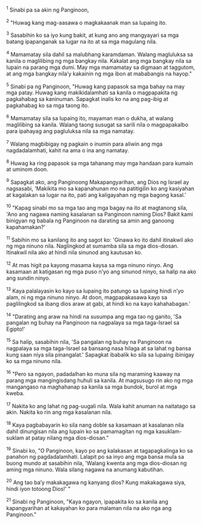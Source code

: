 <sup>1</sup>
Sinabi pa sa akin ng Panginoon, 

<sup>2</sup>
"Huwag kang mag-aasawa o magkakaanak man sa lupaing ito. 

<sup>3</sup>
Sasabihin ko sa iyo kung bakit, at kung ano ang mangyayari sa mga batang ipapanganak sa lugar na ito at sa mga magulang nila. 

<sup>4</sup>
Mamamatay sila dahil sa malubhang karamdaman. Walang magluluksa sa kanila o maglilibing ng mga bangkay nila. Kakalat ang mga bangkay nila sa lupain na parang mga dumi. May mga mamamatay sa digmaan at taggutom, at ang mga bangkay nilaʼy kakainin ng mga ibon at mababangis na hayop." 

<sup>5</sup>
Sinabi pa ng Panginoon, "Huwag kang papasok sa mga bahay na may mga patay. Huwag kang makikidalamhati sa kanila o magpapakita ng pagkahabag sa kaninuman. Sapagkat inalis ko na ang pag-ibig at pagkahabag ko sa mga taong ito. 

<sup>6</sup>
Mamamatay sila sa lupaing ito, mayaman man o dukha, at walang maglilibing sa kanila. Walang taong susugat sa sarili nila o magpapakalbo para ipahayag ang pagluluksa nila sa mga namatay. 

<sup>7</sup>
Walang magbibigay ng pagkain o inumin para aliwin ang mga nagdadalamhati, kahit na ama o ina ang namatay. 

<sup>8</sup>
Huwag ka ring papasok sa mga tahanang may mga handaan para kumain at uminom doon. 

<sup>9</sup>
Sapagkat ako, ang Panginoong Makapangyarihan, ang Dios ng Israel ay nagsasabi, 'Makikita mo sa kapanahunan mo na patitigilin ko ang kasiyahan at kagalakan sa lugar na ito, pati ang kaligayahan ng mga bagong kasal.' 

<sup>10</sup>
"Kapag sinabi mo sa mga tao ang mga bagay na ito at magtanong sila, 'Ano ang nagawa naming kasalanan sa Panginoon naming Dios? Bakit kami binigyan ng babala ng Panginoon na darating sa amin ang ganoong kapahamakan?' 

<sup>11</sup>
Sabihin mo sa kanilang ito ang sagot ko: 'Ginawa ko ito dahil itinakwil ako ng mga ninuno nila. Naglingkod at sumamba sila sa mga dios-diosan. Itinakwil nila ako at hindi nila sinunod ang kautusan ko. 

<sup>12</sup>
At mas higit pa kayong masama kaysa sa mga ninuno ninyo. Ang kasamaan at katigasan ng mga puso nʼyo ang sinunod ninyo, sa halip na ako ang sundin ninyo. 

<sup>13</sup>
Kaya palalayasin ko kayo sa lupaing ito patungo sa lupaing hindi nʼyo alam, ni ng mga ninuno ninyo. At doon, magpapakasawa kayo sa paglilingkod sa ibang dios araw at gabi, at hindi ko na kayo kahahabagan.' 

<sup>14</sup>
"Darating ang araw na hindi na susumpa ang mga tao ng ganito, 'Sa pangalan ng buhay na Panginoon na nagpalaya sa mga taga-Israel sa Egipto!' 

<sup>15</sup>
Sa halip, sasabihin nila, 'Sa pangalan ng buhay na Panginoon na nagpalaya sa mga taga-Israel sa bansang nasa hilaga at sa lahat ng bansa kung saan niya sila pinangalat.' Sapagkat ibabalik ko sila sa lupaing ibinigay ko sa mga ninuno nila. 

<sup>16</sup>
"Pero sa ngayon, padadalhan ko muna sila ng maraming kaaway na parang mga mangingisdang huhuli sa kanila. At magsusugo rin ako ng mga mangangaso na maghahanap sa kanila sa mga bundok, burol at mga kweba. 

<sup>17</sup>
Nakita ko ang lahat ng pag-uugali nila. Wala kahit anuman na naitatago sa akin. Nakita ko rin ang mga kasalanan nila. 

<sup>18</sup>
Kaya pagbabayarin ko sila nang doble sa kasamaan at kasalanan nila dahil dinungisan nila ang lupain ko sa pamamagitan ng mga kasuklam-suklam at patay nilang mga dios-diosan." 

<sup>19</sup>
Sinabi ko, "O Panginoon, kayo po ang kalakasan at tagapagkalinga ko sa panahon ng pagdadalamhati. Lalapit po sa inyo ang mga bansa mula sa buong mundo at sasabihin nila, 'Walang kwenta ang mga dios-diosan ng aming mga ninuno. Wala silang nagawa na anumang kabutihan. 

<sup>20</sup>
Ang tao baʼy makakagawa ng kanyang dios? Kung makakagawa siya, hindi iyon totoong Dios!' " 

<sup>21</sup>
Sinabi ng Panginoon, "Kaya ngayon, ipapakita ko sa kanila ang kapangyarihan at kakayahan ko para malaman nila na ako nga ang Panginoon."